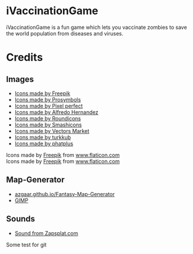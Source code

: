 # iVaccinationGame
iVaccinationGame is a fun game which lets you vaccinate zombies to save the world population from diseases and viruses.

# Credits
## Images

* [Icons made by Freepik](https://www.freepik.com)
* [Icons made by Prosymbols](https://www.flaticon.com/authors/prosymbols)
* [Icons made by Pixel perfect](https://www.flaticon.com/authors/pixel-perfect)
* [Icons made by Alfredo Hernandez](https://www.flaticon.com/authors/alfredo-hernandez)
* [Icons made by Roundicons](https://www.flaticon.com/authors/roundicons)
* [Icons made by Smashicons](https://www.flaticon.com/authors/smashicons)
* [Icons made by Vectors Market](https://www.flaticon.com/authors/vectors-market)
* [Icons made by turkkub](https://www.flaticon.com/authors/turkkub)
* [Icons made by phatplus](https://www.flaticon.com/authors/phatplus)


<div>Icons made by <a href="https://www.freepik.com" title="Freepik">Freepik</a> from <a href="https://www.flaticon.com/" title="Flaticon">www.flaticon.com</a></div>

<div>Icons made by <a href="https://www.freepik.com" title="Freepik">Freepik</a> from <a href="https://www.flaticon.com/" title="Flaticon">www.flaticon.com</a></div>

## Map-Generator
* [azgaar.github.io/Fantasy-Map-Generator](https://azgaar.github.io/Fantasy-Map-Generator/)
* [GIMP](https://www.gimp.org/downloads/)

## Sounds
* [Sound from Zapsplat.com](https://www.zapsplat.com)



Some test for  git
